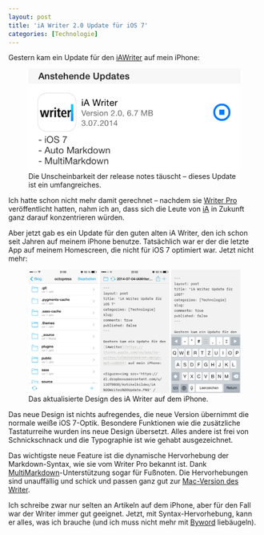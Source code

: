 ```yaml
---
layout: post
title: 'iA Writer 2.0 Update für iOS 7'
categories: [Technologie]
---
```


Gestern kam ein Update für den [iAWriter](https://itunes.apple.com/us/app/ia-writer/id392502056?mt=8&ign-mpt=uo%3D4) auf mein iPhone:

<figure><img src='/images/iA%20Writer%20Update.PNG' /><figcaption>
Die Unscheinbarkeit der release notes täuscht – dieses Update ist ein umfangreiches.</figcaption></figure>

Ich hatte schon nicht mehr damit gerechnet – nachdem sie [Writer Pro](http://writer.pro/) veröffentlicht hatten, nahm ich an, dass sich die Leute von [iA](http://ia.net) in Zukunft ganz darauf konzentrieren würden.

Aber jetzt gab es ein Update für den guten alten iA Writer, den ich schon seit Jahren auf meinem iPhone benutze. Tatsächlich war er der die letzte App auf meinem Homescreen, die nicht für iOS 7 optimiert war. Jetzt nicht mehr:

<figure><img src='/images/writer-update.jpg' /><figcaption>
Das aktualisierte Design des iA Writer auf dem iPhone.</figcaption></figure>

Das neue Design ist nichts aufregendes, die neue Version übernimmt die normale weiße iOS 7-Optik. Besondere Funktionen wie die zusätzliche Tastaturreihe wurden ins neue Design übersetzt. Alles andere ist frei von Schnickschnack und die Typographie ist wie gehabt ausgezeichnet.

Das wichtigste neue Feature ist die dynamische Hervorhebung der Markdown-Syntax, wie sie vom Writer Pro bekannt ist. Dank [MultiMarkdown](http://fletcherpenney.net/multimarkdown/)-Unterstützung sogar für Fußnoten. Die Hervorhebungen sind unauffällig und schick und passen ganz gut zur [Mac-Version des Writer](http://www.iawriter.com/mac/).

Ich schreibe zwar nur selten an Artikeln auf dem iPhone, aber für den Fall war der Writer immer gut geeignet. Jetzt, mit Syntax-Hervorhebung, kann er alles, was ich brauche (und ich muss nicht mehr mit [Byword](http://bywordapp.com/) liebäugeln).